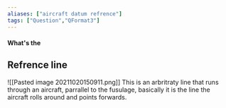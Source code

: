 ```yaml
---
aliases: ["aircraft datum refrence"]
tags: ["Question","QFormat3"]
---
```


#### What's the
## Refrence line
![[Pasted image 20211020150911.png]]
This is an arbritraty line that runs through an aircraft, parrallel to the fusulage, basically it is the line the aircraft rolls around and points forwards.